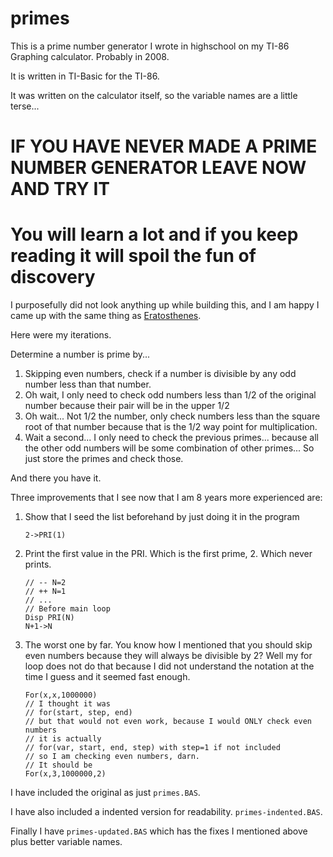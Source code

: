 # primes

This is a prime number generator I wrote in highschool on my TI-86 Graphing
calculator. Probably in 2008.

It is written in TI-Basic for the TI-86.

It was written on the calculator itself, so the variable names are a little
terse...

# IF YOU HAVE NEVER MADE A PRIME NUMBER GENERATOR LEAVE NOW AND TRY IT

# You will learn a lot and if you keep reading it will spoil the fun of discovery

I purposefully did not look anything up while building this, and I am happy I
came up with the same thing as [Eratosthenes](https://en.wikipedia.org/wiki/Sieve_of_Eratosthenes).

Here were my iterations.

Determine a number is prime by...

1. Skipping even numbers, check if a number is divisible by any odd number less
   than that number.
2. Oh wait, I only need to check odd numbers less than 1/2 of the original number because their pair will be in the upper 1/2
3. Oh wait... Not 1/2 the number, only check numbers less than the square root
   of that number because that is the 1/2 way point for multiplication.
4. Wait a second... I only need to check the previous primes... because all the
   other odd numbers will be some combination of other primes... So just store
   the primes and check those.

And there you have it.

Three improvements that I see now that I am 8 years more experienced are:

1. Show that I seed the list beforehand by just doing it in the program

	```
	2->PRI(1)
	```

2. Print the first value in the PRI. Which is the first prime, 2. Which never
   prints.

	```
	// -- N=2
	// ++ N=1
	// ...
	// Before main loop
	Disp PRI(N)
	N+1->N
	```

3. The worst one by far. You know how I mentioned that you should skip even
   numbers because they will always be divisible by 2? Well my for loop does not
   do that because I did not understand the notation at the time I guess and it
   seemed fast enough.

	```
	For(x,x,1000000)
	// I thought it was
	// for(start, step, end)
	// but that would not even work, because I would ONLY check even numbers
	// it is actually
	// for(var, start, end, step) with step=1 if not included
	// so I am checking even numbers, darn.
	// It should be
	For(x,3,1000000,2)
	```

I have included the original as just `primes.BAS`.

I have also included a indented version for readability.
`primes-indented.BAS`.

Finally I have `primes-updated.BAS` which has the fixes I mentioned above plus
better variable names.

